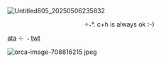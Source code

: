 <p align="center">



![Untitled805_20250506235832](https://github.com/user-attachments/assets/4fa493c2-f475-4a12-b5f5-df314ba2a35f)
</p>
<p align="center">
✧˖°. c+h is always ok :-)
</p>


[ata](https://squidswag.atabook.org) ⊹ ࣪ ˖ [twt](https://twitter.com/cheescakelrker)

![orca-image-708816215 jpeg](https://github.com/user-attachments/assets/845b0ded-ee5b-4bb1-a0c8-d0f230bc8fa1)
